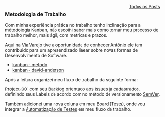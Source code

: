 
<div style="text-align: right; float: right">
    <a href="/blog/">Todos os Posts</a>
</div>

### Metodologia de Trabalho

Com minha experiência prática no trabalho tenho inclinação para a métodologia Kanban, não escolhi saber mais como tornar meu processo de trabalho melhor, mais ágil, com metricas e prazos.

Aqui na [Via Varejo](https://www.viavarejo.com.br/) tive a oportunidade de conhecer [Antônio](https://br.linkedin.com/in/juniorxs) ele tem contribuido para um apresendizado linear sobre novas formas de Desenvolvimento de Software.

- [kanban - metodo](https://targetteal.com/pt/blog/metodo-kanban/)
- [kanban - david-anderson](https://www.infoq.com/br/articles/kanban-david-anderson-conceitos-e-mitos)

Após a leitura organizei meu fluxo de trabalho da seguinte forma:

[Project-001](https://github.com/ciro-maciel/website/projects/1) com seu Backlog orientado aos [Issues](https://github.com/ciro-maciel/website/issues) ja cadastrados, definindo seus Labels de acordo com no método de versionamento [SemVer](https://semver.org/).

Também adicionei uma nova coluna em meu Board (Tests), onde vou integrar a [Automatização de Testes](https://www.amazon.com/Continuous-Delivery-Deployment-Automation-Addison-Wesley/dp/0321601912) em meu fluxo de trabalho.
